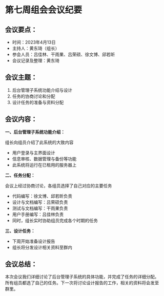 # 第七周组会会议纪要

## 会议要点：

- 时间：2023年4月13日
- 主持人：黄东琦（组长）
- 参会人员：吕佳林、干雨果、吕荣硕、徐文博、邱若昕
- 会议记录及整理：黄东琦

## 会议主题：

1. 后台管理子系统功能介绍与设计
2. 任务的协商讨论和分配
3. 设计任务的准备与资料分配

## 会议内容：

**一、后台管理子系统功能介绍：**

组长向组员介绍了此系统的大致内容

- 用户登录与主界面设计
- 信息审核、数据管理与备份等功能
- 此系统将运行在已租用的服务器上

**二、任务分配：**

会议上经过协商讨论，各组员选择了自己对应的主要任务

- 代码编写：徐文博、邱若昕负责
- 设计与文档编写：吕荣硕负责
- 测试与文档编写：干雨果负责
- 用户手册编写：吕佳林负责
- 同时，组长实时协助组员完成各个时期的任务

**三、设计任务：**

- 下周开始准备设计报告
- 组长将分发设计相关资料至群内

## 会议总结：

本次会议我们详细讨论了后台管理子系统的具体功能，并完成了任务的详细分配。所有组员都选了自己的任务。下一次将讨论设计报告的工作，相关的资料将会发至群里。
